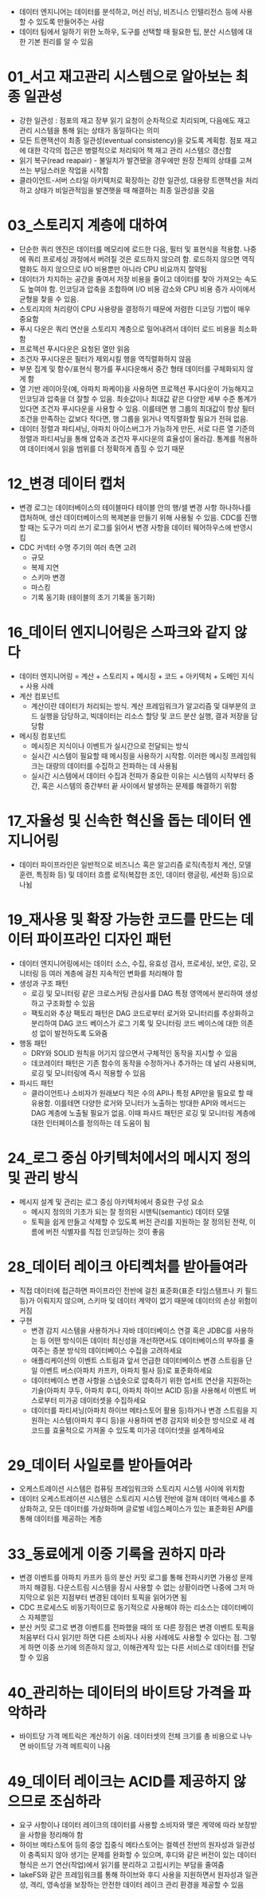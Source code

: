 - 데이터 엔지니어는 데이터를 분석하고, 머신 러닝, 비즈니스 인텔리전스 등에 사용할 수 있도록 만들어주는 사람
- 데이터 팀에서 일하기 위한 노하우, 도구를 선택할 때 필요한 팁, 분산 시스템에 대한 기본 원리를 알 수 있음

# 01_서고 재고관리 시스템으로 알아보는 최종 일관성
- 강한 일관성 : 점포의 재고 장부 읽기 요청이 순차적으로 치리되며, 다음에도 재고 관리 시스템을 통해 읽는 상태가 동일하다는 의미
- 모든 트랜잭션이 최종 일관성(eventual consistency)을 갖도록 계획함. 점포 재고에 대한 각각의 접근은 병렬적으로 처리되어 책 재고 관리 시스템으 갱신함
- 읽기 복구(read reapair) - 불일치가 발견됐을 경우에만 원장 전체의 상태를 고쳐 쓰는 부담스러운 작업을 시작함
- 클라이언트-서버 스타일 아키텍처로 확장하는 강한 일관성, 대용량 트랜잭션을 처리하고 상태가 비일관적임을 발견햇을 때 해결하는 최종 일관성을 갖음 

# 03_스토리지 계층에 대하여
- 단순한 쿼리 엔진은 데이터를 메모리에 로드한 다음, 필터 및 표현식을 적용함. 나중에 쿼리 프로세싱 과정에서 버려질 것은 로드하지 않으려 함. 로드하지 않으면 역직렬화도 하지 않으므로 I/O 비용뿐만 아니라 CPU 비요까지 절약됨
- 데이터가 차지하는 공간을 줄여서 저장 비용을 줄이고 데이터를 찾아 가져오는 속도도 높여야 함. 인코딩과 압축을 조합하며 I/O 비용 감소와 CPU 비용 증가 사이에서 균형을 찾을 수 있음. 
- 스토리지의 처리량이 CPU 사용량을 결정하기 때문에 저렴한 디코딩 기법이 매우 중요함
- 푸시 다운은 쿼리 연산을 스토리지 계층으로 밀어내려서 데이터 로드 비용을 최소화함
- 프로젝션 푸시다운은 요청된 열만 읽음
- 조건자 푸시다운은 필터가 제외시킬 행을 역직렬화하지 않음
- 부분 집계 및 함수/표현식 평가를 푸시다운해서 중간 형태 데이터를 구체화되지 않게 함 
- 열 기반 레이아웃(예, 아파치 파케이)을 사용하면 프로젝션 푸시다운이 가능해지고 인코딩과 압축을 더 잘할 수 있음. 최솟값이나 최대값 같은 다양한 세부 수준 통계가 있다면 조건자 푸시다운을 사용할 수 있음. 이를테면 행 그룹의 최대값이 항상 필터 조건을 만족하는 값보다 작다면, 행 그룹을 읽거나 역직렬화할 필요가 전혀 없음. 
- 데이터 정렬과 파티셔닝, 아파치 아이스버그가 가능하게 만든, 서로 다른 열 기준의 정렬과 파티셔닝을 통해 압축과 조건자 푸시다운의 효율성이 올라감. 통계를 적용하여 데이터에서 읽을 범위를 더 정확하게 좁힐 수 있기 때문

# 12_변경 데이터 캡처
- 변경 로그는 데이터베이스의 테이블마다 테이블 안의 행/셀 변경 사항 하나하나를 캡처하며, 생산 데이터베이스의 복제본을 만들기 위해 사용될 수 있음. CDC를 진행할 때는 도구가 미리 쓰기 로그를 읽어서 변경 사항을 데이터 웨어하우스에 반영시킴
- CDC 커넥터 수명 주기의 여러 측면 고려
  - 규모
  - 복제 지연
  - 스키마 변경 
  - 마스킹
  - 기록 동기화 (테이블의 초기 기록을 동기화)

# 16_데이터 엔지니어링은 스파크와 같지 않다
- 데이터 엔지니어링 = 계산 + 스토리지 + 메시징 + 코드 + 아키텍처 + 도메인 지식 + 사용 사례
- 계산 컴포넌트
  - 계산이란 데이터가 처리되는 방식. 계산 프레임워크가 알고리즘 및 대부분의 코드 실행을 담당하고, 빅데이터는 리소스 할당 및 코드 분산 실행, 결과 저장을 담당함
- 메시징 컴포넌트
  - 메시징은 지식이나 이벤트가 실시간으로 전달되는 방식
  - 실시간 시스템이 필요할 때 메시징을 사용하기 시작함. 이러한 메시징 프레임워크는 대량의 데이터를 수집하고 전파하는 데 사용됨 
  - 실시간 시스템에서 데이터 수집과 전파가 중요한 이유는 시스템의 시작부터 중간, 혹은 시스템의 중간부터 끝 사이에서 발생하는 문제를 해결하기 위함 

# 17_자율성 및 신속한 혁신을 돕는 데이터 엔지니어링
- 데이터 파이프라인은 일반적으로 비즈니스 혹은 알고리즘 로직(측정치 계산, 모델 훈련, 특징화 등) 및 데이터 흐름 로직(복잡한 조인, 데이터 랭글링, 세션화 등)으로 나뉨 

# 19_재사용 및 확장 가능한 코드를 만드는 데이터 파이프라인 디자인 패턴
- 데이터 엔지니어링에서는 데이터 소스, 수집, 유효성 검사, 프로세싱, 보안, 로깅, 모니터링 등 여러 계층에 걸친 지속적인 변화를 처리해야 함
- 생성과 구조 패턴
  - 로깅 및 모니터링 같은 크로스커팅 관심사를 DAG 특정 영역에서 분리하여 생성하고 구조화할 수 있음
  - 팩토리와 추상 팩토리 패턴은 DAG 코드로부터 로거와 모니터리를 추상화하고 분리하여 DAG 코드 베이스가 로그 기록 및 모니터링 코드 베이스에 대한 의존성 없이 발전하도록 도와줌
- 행동 패턴
  - DRY와 SOLID 원칙을 어기지 않으면서 구체적인 동작을 지시할 수 있음 
  - 데코레이터 패턴은 기존 함수의 동작을 수정하거나 추가하는 데 널리 사용되며, 로깅 및 모니터링에 즉시 적용할 수 있음 
- 파시드 패턴
  - 클라이언트나 소비자가 원래보다 적은 수의 API나 특정 API만을 필요로 할 때 유용함. 이를테면 다양한 로거와 모니터가 노출하는 방대한 API와 메서드는 DAG 계층에 노출될 필요가 없음. 이때 파샤드 패턴은 로깅 및 모니터링 계층에 대한 인터페이스를 정의하는 데 도움이 됨

# 24_로그 중심 아키텍처에서의 메시지 정의 및 관리 방식
- 메시지 설계 및 관리는 로그 중심 아키텍처에서 중요한 구성 요소
  - 메시지 정의의 기초가 되는 잘 정의된 시맨틱(semantic) 데이터 모델
  - 토픽을 쉽게 만들고 삭제할 수 있도록 버전 관리를 지원하는 잘 정의된 전략, 이름에 버전 식별자를 직접 인코딩하는 것이 좋음 

# 28_데이터 레이크 아티켁처를 받아들여라
- 직접 데이터에 접근하면 파이프라인 전반에 걸친 표준화(표준 타임스탬프나 키 필드 등)가 이뤄지지 않으며, 스키마 및 데이터 계약이 없기 때문에 데이터의 손상 위험이 커짐
- 구현
  - 변경 감지 시스템을 사용하거나 자바 데이터베이스 연결 혹은 JDBC를 사용하는 등 어떤 방식이든 데이터 최신성을 개선하면서도 데이터베이스의 부하를 줄여주는 증분 방식의 데이터베이스 수집을 고려하세요
  - 애플리케이션의 이벤트 스트림과 앞서 언급한 데이터베이스 변경 스트림을 단일 이벤트 버스(아파치 카프카, 아파치 펄사 등)로 표준화하세요
  - 데이터베이스 변경 사항을 스냅숏으로 압축하기 위한 업서트 연산을 지원하는 기술(아파치 쿠두, 아파치 후디, 아파치 하이브 ACID 등)을 사용해서 이벤트 버스로부터 미가공 데이터셋을 수집하세요
  - 데이터를 파티셔닝(아파치 하이브 메타스토어 활용 등)하거나 변경 스트림을 지원하는 시스템(아파치 후디 등)을 사용하여 변경 감지와 비슷한 방식으로 새 레코드를 효율적으로 가져올 수 있도록 미가공 데이터셋을 설계하세요 

# 29_데이터 사일로를 받아들여라
- 오케스트레이션 시스템은 컴퓨팅 프레임워크와 스토리지 시스템 사이에 위치함
- 데이터 오케스트레이션 시스템은 스토리지 시스템 전반에 걸쳐 데이터 액세스를 추상화하고, 모든 데이터를 가상화하며 글로벌 네임스페이스가 있는 표준화된 API를 통해 데이터를 제공하는 계층

# 33_동료에게 이중 기록을 권하지 마라 
- 변경 이벤트를 아파치 카프카 등의 분산 커밋 로그를 통해 전파시키면 가용성 문제까지 해결됨. 다운스트림 시스템을 잠시 사용할 수 없는 상황이라면 나중에 그저 마지막으로 읽은 지점부터 변경된 데이터 토픽을 읽어가면 됨
- CDC 프로세스도 비동기적이므로 동기적으로 사용해야 하는 리소스는 데이터베이스 자체뿐임 
- 분산 커밋 로그로 변경 이벤트를 전파했을 때의 또 다른 장점은 변경 이벤트 토픽을 처음부터 다시 읽기만 하면 다른 소비자나 사용 사례에도 사용할 수 있다는 점. 그렇게 하면 이중 쓰기에 의존하지 않고, 이해관계작 있는 다른 서비스로 데이터를 전달할 수 있음 

# 40_관리하는 데이터의 바이트당 가격을 파악하라
- 바이트당 가격 메트릭은 계산하기 쉬움. 데이터셋의 전체 크기를 총 비용으로 나누면 바이트당 가격 메트릭이 나옴 

# 49_데이터 레이크는 ACID를 제공하지 않으므로 조심하라
- 요구 사항이나 데이터 레이크의 데이터를 사용할 소비자와 맺은 계약에 따라 보장받을 사항을 정리해야 함
- 하이브 메타스토어 등의 중앙 집중식 메타스토어는 컬렉션 전반의 원자성과 일관성이 충족되지 않아 생기는 문제를 완화할 수 있으며, 후디와 같은 버전이 있는 데이터 형식은 쓰기 연산(작업)에서 읽기를 분리하고 고립시키는 부담을 줄여줌
- lakeFS와 같은 프레임워크를 통해 하이브와 후디 사용을 지원하면서 원자성과 일관성, 격리, 영속성을 보장하는 안전한 데이터 레이크 관리 환경을 제공할 수 있음 
